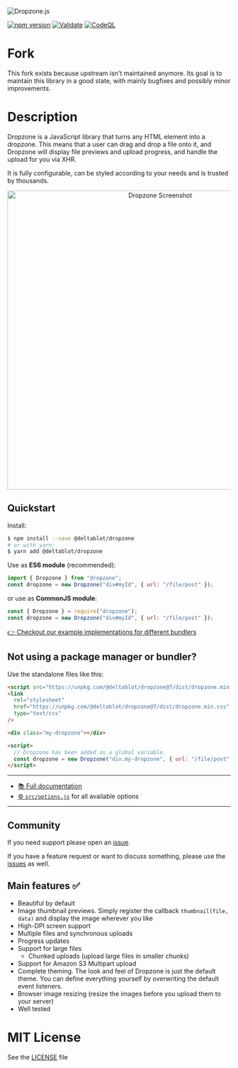 <img alt="Dropzone.js" src="https://raw.githubusercontent.com/dropzone/dropzone/assets/github-logo.svg" />

[![npm version](https://badge.fury.io/js/@deltablot%2Fdropzone.svg)](https://badge.fury.io/js/@deltablot%2Fdropzone)
[![Validate](https://github.com/NicolasCARPi/dropzone/actions/workflows/validating.yml/badge.svg)](https://github.com/NicolasCARPi/dropzone/actions/workflows/validating.yml)
[![CodeQL](https://github.com/NicolasCARPi/dropzone/actions/workflows/codeql-analysis.yml/badge.svg)](https://github.com/NicolasCARPi/dropzone/actions/workflows/codeql-analysis.yml)

# Fork

This fork exists because upstream isn't maintained anymore. Its goal is to maintain this library in a good state, with mainly bugfixes and possibly minor improvements.

# Description

Dropzone is a JavaScript library that turns any HTML element into a dropzone.
This means that a user can drag and drop a file onto it, and Dropzone will
display file previews and upload progress, and handle the upload for you via
XHR.

It is fully configurable, can be styled according to your needs and is trusted by
thousands.

<div align="center">
  <img width="674" alt="Dropzone Screenshot" src="https://user-images.githubusercontent.com/133277/138495095-b026cc5c-9458-4e0b-8066-d8a9d0f7e72a.png">
</div>

## Quickstart

Install:

```bash
$ npm install --save @deltablot/dropzone
# or with yarn:
$ yarn add @deltablot/dropzone
```

Use as **ES6 module** (recommended):

```js
import { Dropzone } from "dropzone";
const dropzone = new Dropzone("div#myId", { url: "/file/post" });
```

or use as **CommonJS module**:

```js
const { Dropzone } = require("dropzone");
const dropzone = new Dropzone("div#myId", { url: "/file/post" });
```

[👉 Checkout our example implementations for different
bundlers](https://github.com/dropzone/dropzone-examples)

## Not using a package manager or bundler?

Use the standalone files like this:

```html
<script src="https://unpkg.com/@deltablot/dropzone@7/dist/dropzone.min.js"></script>
<link
  rel="stylesheet"
  href="https://unpkg.com/@deltablot/dropzone@7/dist/dropzone.min.css"
  type="text/css"
/>

<div class="my-dropzone"></div>

<script>
  // Dropzone has been added as a global variable.
  const dropzone = new Dropzone("div.my-dropzone", { url: "/file/post" });
</script>
```

---

- [📚 Full documentation](https://docs.dropzone.dev)
- [⚙️ `src/options.js`](https://github.com/NicolasCARPi/dropzone/blob/main/src/options.js)
  for all available options

---

## Community

If you need support please open an [issue](https://github.com/NicolasCARPi/dropzone/issues).

If you have a feature request or want to discuss something, please use the
[issues](https://github.com/NicolasCARPi/dropzone/issues) as well.

## Main features ✅

- Beautiful by default
- Image thumbnail previews. Simply register the callback `thumbnail(file, data)`
  and display the image wherever you like
- High-DPI screen support
- Multiple files and synchronous uploads
- Progress updates
- Support for large files
  - Chunked uploads (upload large files in smaller chunks)
- Support for Amazon S3 Multipart upload
- Complete theming. The look and feel of Dropzone is just the default theme. You
  can define everything yourself by overwriting the default event listeners.
- Browser image resizing (resize the images before you upload them to your
  server)
- Well tested

# MIT License

See the [LICENSE](./LICENSE) file
